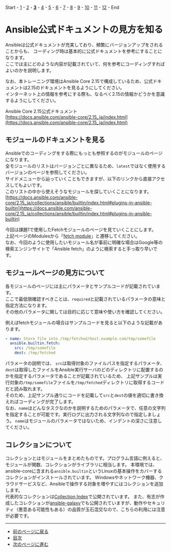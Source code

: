 Start - [1](step01.md) - [2](step02.md) - [**3**](step03.md) - [4](step04.md) - [5](step05.md) - [6](step06.md) - [7](step07.md) - [8](step08.md) - [9](step09.md) - [10](step10.md) - [11](step11.md) - [12](step12.md) - End


# Ansible公式ドキュメントの見方を知る

Ansibleは公式ドキュメントが充実しており、頻繁にバージョンアップをされることからも、
コーディング時は基本的に公式ドキュメントを参考にすることになります。  
ここでは主にどのような内容が記載されていて、何を参考にコーディングすればよいのかを説明します。

なお、本トレーニング環境はAnsible Core 2.15で構成しているため、公式ドキュメントは2.15のドキュメントを見るようにしてください。  
インターネット上の情報を参考にする際も、なるべく2.15の情報かどうかを意識するようにしてください。

Ansible Core 2.15公式ドキュメント  
[https://docs.ansible.com/ansible-core/2.15_ja/index.html](https://docs.ansible.com/ansible-core/2.15_ja/index.html)


## モジュールのドキュメントを見る

Ansibleでのコーディングをする際にもっとも参照するのがモジュールのページになります。  
全モジュールのリストはバージョンごとに異なるため、`latest`ではなく使用するバージョンのページを参照してください。  
サイドメニューから辿っていくこともできますが、以下のリンクから直接アクセスしてもよいです。  
このリストの中から使えそうなモジュールを探していくことになります。  
[https://docs.ansible.com/ansible-core/2.15_ja/collections/ansible/builtin/index.html#plugins-in-ansible-builtin](https://docs.ansible.com/ansible-core/2.15_ja/collections/ansible/builtin/index.html#plugins-in-ansible-builtin)

今回は課題1で使用したFetchモジュールのページを見ていくことにします。  
上記ページのModulesから「[fetch module](https://docs.ansible.com/ansible-core/2.15_ja/collections/ansible/builtin/fetch_module.html#ansible-collections-ansible-builtin-fetch-module)」と遷移してください。  
なお、今回のように使用したいモジュール名が事前に明確な場合はGoogle等の検索エンジンサイトで「Ansible fetch」のように検索すると手っ取り早いです。

## モジュールページの見方について

各モジュールのページには主にパラメータとサンプルコードが記載されています。  
ここで最低限確認すべきことは、`required`と記載されているパラメータの意味と指定方法になります。  
その他のパラメータに関しては目的に応じて意味や使い方を確認してください。

例えばfetchモジュールの場合はサンプルコードを見ると以下のような記載があります。

```yaml
- name: Store file into /tmp/fetched/host.example.com/tmp/somefile
  ansible.builtin.fetch:
    src: /tmp/somefile
    dest: /tmp/fetched
```

パラメータの説明では、
`src`は取得対象のファイルパスを指定するパラメータ、`dest`は取得したファイルをAnsible実行サーバのどのディレクトリに配置するのかを指定するパラメータであることが記載されているため、
上記サンプルは実行対象の`/tmp/somefile`ファイルを`/tmp/fetched`ディレクトリに取得するコードだと読み取れます。  
そのため、上記サンプル通りにコードを記載して`src`と`dest`の値を適切に書き換えればコーディングが完了します。  
なお、`name`はどんなタスクなのかを説明するためのパラメータで、任意の文字列を指定することが可能です。実行ログに出力される文字列なので指定しましょう。
`name`はモジュールのパラメータではないため、インデントの深さに注意してください。

## コレクションについて

コレクションとはモジュールをまとめたものです。プログラム言語に例えると、モジュールが関数、コレクションがライブラリに相当します。
本環境では、ansible-coreに含まれる`ansible.builtin`というLinuxの基本操作をカバーするコレクションがインストールされています。
Windowsやネットワーク機器、クラウドサービスなど、Ansibleで操作する対象を増やすにはコレクションを追加します。  
代表的なコレクションは[Collection Index](https://docs.ansible.com/ansible/latest/collections/index.html)で公開されています。
また、有志が作成したコレクションが[ansible-galaxy](https://galaxy.ansible.com/)でも公開されていますが、動作やセキュリティ（悪意ある可能性もある）の品質が玉石混交なので、こちらの利用には注意が必要です。

---

- [前のページに戻る](step02.md)
- [目次](README.md)
- [次のページに進む](step04.md)
